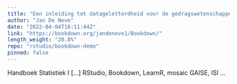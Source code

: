 ```yaml
---
title: "Een inleiding tot datageletterdheid voor de gedragswetenschappen"
author: "Jan De Neve"
date: "2022-04-04T16:11:44Z"
link: "https://bookdown.org/jandeneve1/Bookdown/"
length_weight: "20.8%"
repo: "rstudio/bookdown-demo"
pinned: false
---
```


Handboek Statistiek I [...] RStudio, Bookdown, LearnR, mosaic GAISE, ISI ...
